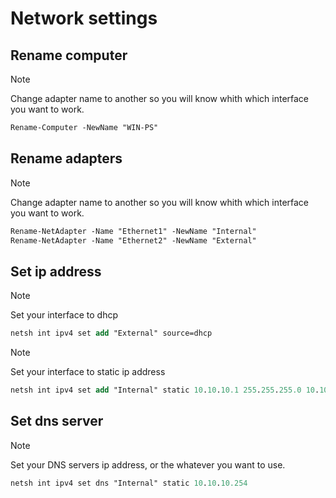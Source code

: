 # Network settings

## Rename computer

> [!NOTE]
> Change adapter name to another so you will know whith which interface you want to work.

```ps
Rename-Computer -NewName "WIN-PS"
```

## Rename adapters

> [!NOTE]
> Change adapter name to another so you will know whith which interface you want to work.

```ps
Rename-NetAdapter -Name "Ethernet1" -NewName "Internal"
Rename-NetAdapter -Name "Ethernet2" -NewName "External"
```

## Set ip address

> [!NOTE]
> Set your interface to dhcp

```ps
netsh int ipv4 set add "External" source=dhcp
```

> [!NOTE]
> Set your interface to static ip address

```ps
netsh int ipv4 set add "Internal" static 10.10.10.1 255.255.255.0 10.10.10.254
```

## Set dns server

> [!NOTE]
> Set your DNS servers ip address, or the whatever you want to use.

```ps
netsh int ipv4 set dns "Internal" static 10.10.10.254
```
